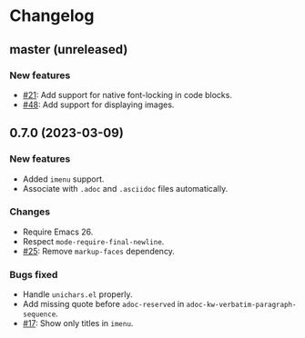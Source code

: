 # Changelog

## master (unreleased)

### New features

- [#21](https://github.com/bbatsov/adoc-mode/pull/21): Add support for native font-locking in code blocks.
- [#48](https://github.com/bbatsov/adoc-mode/pull/48): Add support for displaying images.

## 0.7.0 (2023-03-09)

### New features

- Added `imenu` support.
- Associate with `.adoc` and `.asciidoc` files automatically.

### Changes

- Require Emacs 26.
- Respect `mode-require-final-newline`.
- [#25](https://github.com/bbatsov/adoc-mode/issues/25): Remove `markup-faces` dependency.

### Bugs fixed

- Handle `unichars.el` properly.
- Add missing quote before `adoc-reserved` in `adoc-kw-verbatim-paragraph-sequence`.
- [#17](https://github.com/bbatsov/adoc-mode/issues/17): Show only titles in `imenu`.
